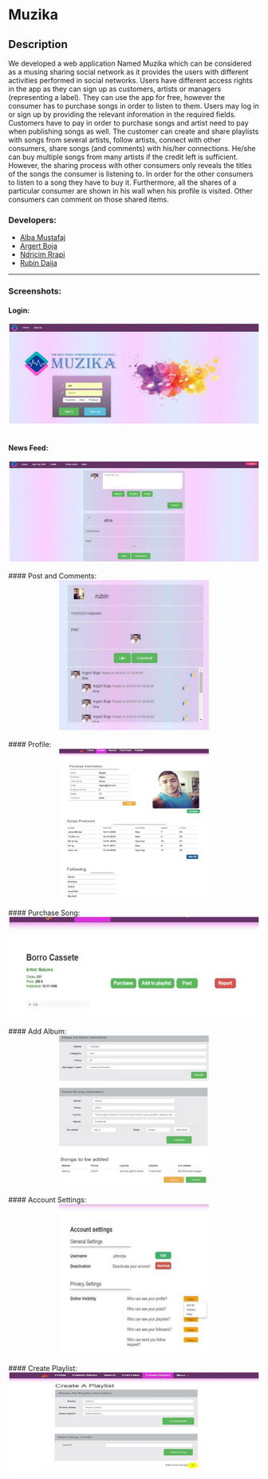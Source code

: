 # Muzika

## Description
We developed a web application Named Muzika which can be considered as a musing 
sharing social network  as it  provides the users  with different activities  performed in social 
networks.  Users  have  different  access  rights  in  the  app  as  they  can  sign  up  as  customers, 
artists  or  managers  (representing  a  label).  They  can  use  the  app  for  free,  however  the 
consumer has to purchase  songs in order to listen to them.  Users may log in or sign up by 
providing the relevant information in the required fields.  Customers have to pay in order to 
purchase songs and artist need to pay when publishing songs as well. The customer can create 
and  share  playlists  with  songs  from  several  artists,  follow  artists,  connect  with  other 
consumers, share songs (and comments) with his/her connections.  He/she  can buy multiple 
songs  from  many  artists  if  the  credit  left  is  sufficient.  However,  the  sharing  process  with 
other  consumers only reveals the titles of the songs the consumer  is listening to. In order for 
the other  consumers  to listen  to a song they have to buy it.  Furthermore,  all  the shares of a 
particular consumer  are shown in his wall when his profile is visited.  Other consumers can 
comment on those shared items.

### Developers:
<ul>
<li><a href="https://github.com/AlbaMustafaj">Alba Mustafaj</a></li>
<li><a href="https://github.com/argertboja">Argert Boja</a></li>
<li><a href="https://github.com/ndricimrr">Ndricim Rrapi</a></li>
<li><a href="">Rubin Daija</a></li>
</ul>
<hr />

### Screenshots:
#### Login: 
<center><img src="https://github.com/argertboja/Muzika/blob/master/Screenshots/0.JPG" width="500" height="200"></center><br>

#### News Feed: 
<center><img src="https://github.com/argertboja/Muzika/blob/master/Screenshots/6.JPG" width="500" height="200"></center><br>
#### Post and Comments: 
<center><img src="https://github.com/argertboja/Muzika/blob/master/Screenshots/7.JPG" width="300" height="300"></center><br>
#### Profile: 
<center><img src="https://github.com/argertboja/Muzika/blob/master/Screenshots/2.JPG" width="300" height="300"></center><br>
#### Purchase Song: 
<center><img src="https://github.com/argertboja/Muzika/blob/master/Screenshots/3.JPG" width="500" height="200"></center><br>
#### Add Album: 
<center><img src="https://github.com/argertboja/Muzika/blob/master/Screenshots/4.JPG" width="300" height="300"></center><br>
#### Account Settings: 
<center><img src="https://github.com/argertboja/Muzika/blob/master/Screenshots/5.JPG" width="300" height="300"></center><br>
#### Create Playlist: 
<center><img src="https://github.com/argertboja/Muzika/blob/master/Screenshots/8.JPG" width="500" height="200"></center><br>
